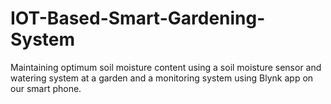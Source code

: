 # IOT-Based-Smart-Gardening-System
Maintaining optimum soil moisture content using a soil moisture sensor and watering system at a garden and a monitoring system using Blynk app on our smart phone.
